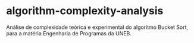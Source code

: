 # algorithm-complexity-analysis

Análise de complexidade teórica e experimental do algoritmo Bucket Sort, para a matéria Engenharia de Programas da UNEB.
